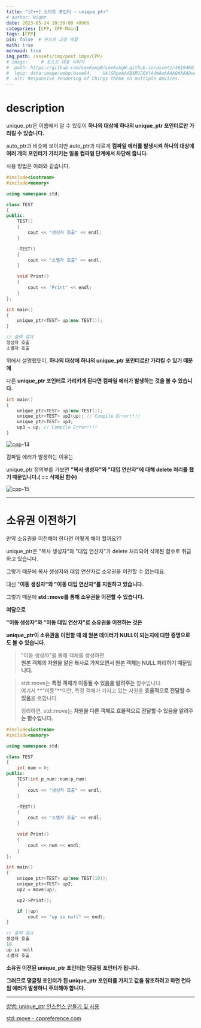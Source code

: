 ```yaml
---
title: "[C++] 스마트 포인터 - unique_ptr"
# author: Night
date: 2023-05-24 20:30:00 +0900
categories: [CPP, CPP-Main]
tags: [CPP]
pin: false  # 핀으로 고정 역할
math: true
mermaid: true
img_path: /assets/img/post_imgs/CPP/
# image:     # 포스트 대표 이미지
#  path: https://github.com/LeeKangW/LeeKangW.github.io/assets/48194683/7e5b8251-2544-4eea-b702-ad59aa404e9e
#  lqip: data:image/webp;base64,    UklGRpoAAABXRUJQVlA4WAoAAAAQAAAADwAABwAAQUxQSDIAAAARL0AmbZurmr57yyIiqE8oiG0bejIYEQTgqiDA9vqnsUSI6H+oAERp2HZ65qP/VIAWAFZQOCBCAAAA8AEAnQEqEAAIAAVAfCWkAALp8sF8rgRgAP7o9FDvMCkMde9PK7euH5M1m6VWoDXf2FkP3BqV0ZYbO6NA/VFIAAAA
#  alt: Responsive rendering of Chirpy theme on multiple devices.
---
```


# description

unique\_ptr은 이름에서 알 수 있듯이 **하나의 대상에 하나의 unique\_ptr 포인터로만 가리킬 수 있습니다.**

auto\_ptr과 비슷해 보이지만 auto\_ptr과 다르게 **컴파일 에러를 발생시켜 하나의 대상에 여러 개의 포인터가 가리키는 일을 컴파일 단계에서 차단해 줍니다.**

사용 방법은 아래와 같습니다.

```cpp
#include<iostream>
#include<memory>

using namespace std;

class TEST
{
public:
    TEST()
    {
        cout << "생성자 호출" << endl;
    }

    ~TEST()
    {
        cout << "소멸자 호출" << endl;
    }

    void Print()
    {
        cout << "Print" << endl;
    }
};

int main()
{
    unique_ptr<TEST> up(new TEST());
}

// 출력 결과
생성자 호출
소멸자 호출
```

위에서 설명했듯이, **하나의 대상에 하나의 unique\_ptr 포인터로만 가리킬 수 있기 때문에**

다른 **unique\_ptr 포인터로 가리키게 된다면 컴파일 에러가 발생하는 것을 볼 수 있습니다.**

```cpp
int main()
{
    unique_ptr<TEST> up(new TEST());
    unique_ptr<TEST> up2(up); // Compile Error!!!!
    unique_ptr<TEST> up3;
    up3 = up; // Compile Error!!!!
}
```

![cpp-14](cpp-14.png)

컴파일 에러가 발생하는 이유는

unique\_ptr 정의부를 가보면 **"복사 생성자"와 "대입 연산자"에** **대해 delete 처리를 했기 때문입니다.( == 삭제된 함수)**

![cpp-15](cpp-15.png)

---

# 소유권 이전하기

만약 소유권을 이전해야 한다면 어떻게 해야 할까요??

unique\_ptr은 "복사 생성자"와 "대입 연산자"가 delete 처리되어 삭제된 함수로 취급하고 있습니다.

그렇기 때문에 복사 생성자와 대입 연산자로 소유권을 이전할 수 없는데요.

대신 "**이동 생성자"와 "이동 대입 연산자"를 지원하고 있습니다.**

그렇기 때문에 **std::move를 통해 소유권을 이전할 수 있습니다.**

**여담으로**

**"이동 생성자"와 "이동 대입 연산자"로 소유권을 이전하는 것은**

**unique\_ptr이 소유권을 이전할 때 왜 원본 데이터가 NULL이 되는지에 대한 증명으로도 볼 수 있습니다.**

> "이동 생성자"를 통해 객체를 생성하면  
> **원본 객체의 자원을 얕은 복사로 가져오면서 원본 객체는 NULL 처리하기 때문입니다.**

> std::move는 **특정 객체가 이동될 수 있음을 알려주는** 함수입니다.  
> 여기서 **"이동"**이란, 특정 객체가 가지고 있는 자원을 **효율적으로 전달할 수 있음**을 뜻합니다.  
>   
> 정리하면, std::move는 **자원을 다른 객체로 효율적으로 전달할 수 있음을 알려주는 함수입니다.**

```cpp
#include<iostream>
#include<memory>

using namespace std;

class TEST
{
    int num = 0;
public:
    TEST(int p_num):num(p_num)
    {
        cout << "생성자 호출" << endl;
    }

    ~TEST()
    {
        cout << "소멸자 호출" << endl;
    }

    void Print()
    {
        cout << num << endl;
    }
};

int main()
{
    unique_ptr<TEST> up(new TEST(10));
    unique_ptr<TEST> up2;
    up2 = move(up);

    up2->Print();

    if (!up)
        cout << "up is null" << endl;
}

// 출력 결과
생성자 호출
10
up is null
소멸자 호출
```

**소유권 이전된 unique\_ptr 포인터는 댕글링 포인터가 됩니다.**

**그러므로 댕글링 포인터가 된 unique\_ptr 포인터를 가지고 값을 참조하려고 하면 런타임 에러가 발생하니 주의해야 합니다.**

---

[방법: unique\_ptr 인스턴스 만들기 및 사용](https://learn.microsoft.com/ko-kr/cpp/cpp/how-to-create-and-use-unique-ptr-instances?view=msvc-170)

[std::move - cppreference.com](https://en.cppreference.com/w/cpp/utility/move)
